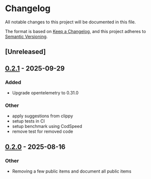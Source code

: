 # Changelog

All notable changes to this project will be documented in this file.

The format is based on [Keep a Changelog](https://keepachangelog.com/en/1.0.0/),
and this project adheres to [Semantic Versioning](https://semver.org/spec/v2.0.0.html).

## [Unreleased]

## [0.2.1](https://github.com/sandhose/opentelemetry-prometheus-text-exporter/compare/v0.2.0...v0.2.1) - 2025-09-29

### Added

- Upgrade opentelemetry to 0.31.0

### Other

- apply suggestions from clippy
- setup tests in CI
- setup benchmark using CodSpeed
- remove test for removed code

## [0.2.0](https://github.com/sandhose/opentelemetry-prometheus-text-exporter/compare/v0.1.0...v0.2.0) - 2025-08-16

### Other

- Removing a few public items and document all public items
